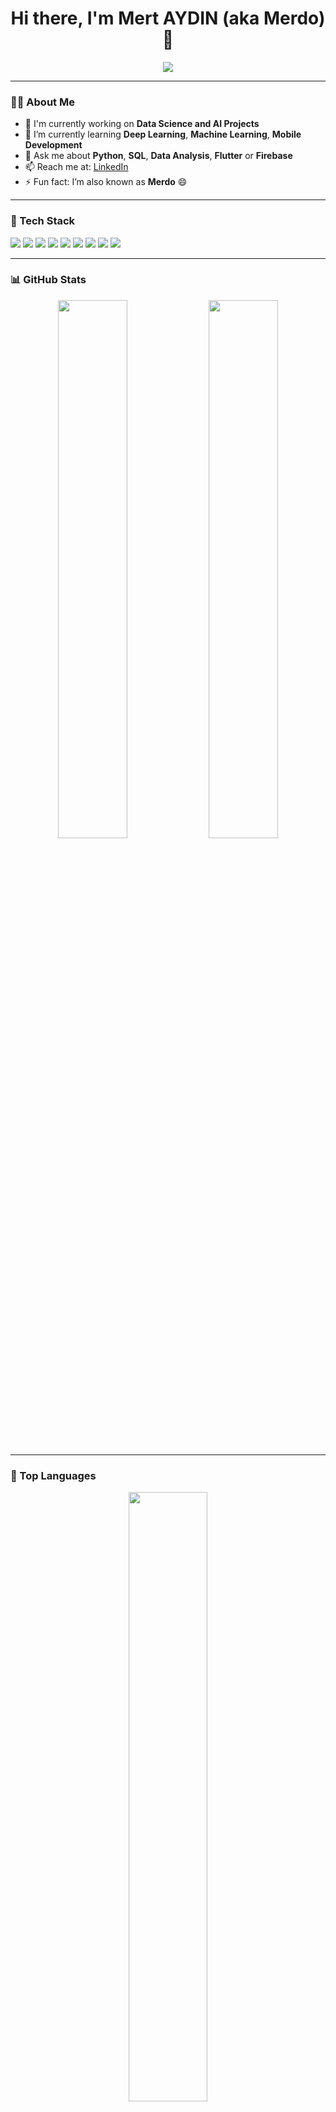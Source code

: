 <h1 align="center">Hi there, I'm Mert AYDIN (aka Merdo) 👋</h1>

<p align="center">
  <img src="https://readme-typing-svg.herokuapp.com?font=Fira+Code&weight=500&size=22&pause=1000&color=04BF8A&center=true&vCenter=true&width=435&lines=Data+Science+Enthusiast;AI+Explorer;Flutter+%26+Firebase+Lover;Always+Learning+New+Things+%F0%9F%93%9A" />
</p>

---

### 🙋‍♂️ About Me

- 🔭 I'm currently working on **Data Science and AI Projects**
- 🌱 I’m currently learning **Deep Learning**, **Machine Learning**, **Mobile Development**
- 💬 Ask me about **Python**, **SQL**, **Data Analysis**, **Flutter** or **Firebase**
- 📫 Reach me at: [LinkedIn](https://www.linkedin.com/in/mert30/)
- ⚡ Fun fact: I’m also known as **Merdo** 😄

---

### 🧰 Tech Stack

<p align="left">
  <img src="https://img.shields.io/badge/Python-3776AB?style=for-the-badge&logo=python&logoColor=white"/>
  <img src="https://img.shields.io/badge/TensorFlow-FF6F00?style=for-the-badge&logo=tensorflow&logoColor=white"/>
  <img src="https://img.shields.io/badge/Flutter-02569B?style=for-the-badge&logo=flutter&logoColor=white"/>
  <img src="https://img.shields.io/badge/Firebase-FFCA28?style=for-the-badge&logo=firebase&logoColor=white"/>
  <img src="https://img.shields.io/badge/SQL-336791?style=for-the-badge&logo=postgresql&logoColor=white"/>
  <img src="https://img.shields.io/badge/Microsoft_SQL_Server-CC2927?style=for-the-badge&logo=microsoftsqlserver&logoColor=white"/>
  <img src="https://img.shields.io/badge/Java-ED8B00?style=for-the-badge&logo=java&logoColor=white"/>
  <img src="https://img.shields.io/badge/C%23-239120?style=for-the-badge&logo=c-sharp&logoColor=white"/>
  <img src="https://img.shields.io/badge/GitHub-181717?style=for-the-badge&logo=github&logoColor=white"/>
</p>

---

### 📊 GitHub Stats

<p align="center">
  <img src="https://github-readme-stats.vercel.app/api?username=mert30&show_icons=true&theme=tokyonight&hide_border=false" width="47%" />
  <img src="https://github-readme-streak-stats.herokuapp.com/?user=mert30&theme=tokyonight&hide_border=false" width="47%" />
</p>

---

### 📌 Top Languages

<p align="center">
  <img src="https://github-readme-stats.vercel.app/api/top-langs/?username=mert30&layout=compact&theme=tokyonight&hide_border=false" width="50%" />
</p>

---

### 🎯 Fun & Random

- 🕹️ Gamer at heart — but code first!
- 📚 Bookworm and podcast addict
- 🏋️‍♂️ Gym lover and protein enthusiast

---

<p align="center">
  <img src="https://capsule-render.vercel.app/api?type=waving&color=04BF8A&height=120&section=footer"/>
</p>
